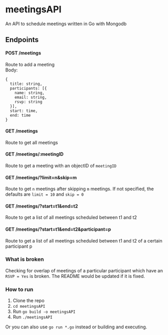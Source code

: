 # meetingsAPI

An API to schedule meetings written in Go with Mongodb

## Endpoints
#### POST /meetings
Route to add a meeting<br />
Body:
```
{
  title: string,
  participants: [{
    name: string,
    email: string,
    rsvp: string
  }],
  start: time,
  end: time
}
```

#### GET /meetings
Route to get all meetings

#### GET /meetings/:meetingID
Route to get a meeting with an objectID of `meetingID`

#### GET /meetings/?limit=n&skip=m
Route to get `n` meetings after skipping `m` meetings. If not specified, the defaults are `limit = 10` and `skip = 0`

#### GET /meetings/?start=t1&end=t2
Route to get a list of all meetings scheduled between t1 and t2

#### GET /meetings/?start=t1&end=t2&participant=p
Route to get a list of all meetings scheduled between t1 and t2 of a certain participant p



### What is broken
Checking for overlap of meetings of a particular participant which have an `RSVP = Yes` is broken. The README would be updated if it is fixed.


### How to run
1. Clone the repo
2. `cd meetingsAPI`
3. Run `go build -o meetingsAPI`
4. Run `./meetingsAPI`

Or you can also use `go run *.go` instead or building and executing.
